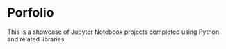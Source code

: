# Porfolio
This is a showcase of Jupyter Notebook projects completed using Python and related libraries.
